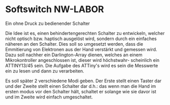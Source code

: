 # Softswitch NW-LABOR
Ein ohne Druck zu bedienender Schalter

Die Idee ist es, einen behindertengerechten Schalter zu entwickeln,
welcher nicht optisch bzw. haptisch ausgelöst wird, sondern durch
ein einfaches näheren an den Schalter. Dies soll so umgesetzt werden,
dass die Emmitierung von Elektronen aus der Hand verstärkt und
gemessen wird. Dazu soll nachher ein Darlington-Array dienen, welches
an einem Mikrokontroller angeschlossen ist, dieser wird höchstwahr-
scheinlich ein ATTINY13/45 sein. Die Aufgabe des ATTiny's wird es sein
die Messwerte ein zu lesen und dann zu verarbeiten.

Es soll später 2 verschiedene Modi geben. Der Erste stellt einen Taster
dar und der Zweite stellt einen Schalter dar d.h.: das wenn man die
Hand im ersten modus vor den Schalter hält, schaltet er solange wie
sie davor ist und im Zweite wird einfach umgeschaltet.
